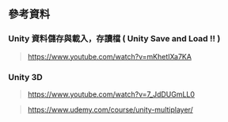 ## 參考資料
### Unity 資料儲存與載入，存讀檔 ( Unity Save and Load !! )
> https://www.youtube.com/watch?v=mKhetIXa7KA
### Unity 3D
> https://www.youtube.com/watch?v=7_JdDUGmLL0

> https://www.udemy.com/course/unity-multiplayer/
